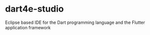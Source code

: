 # dart4e-studio
Eclipse based IDE for the Dart programming language and the Flutter application framework 
